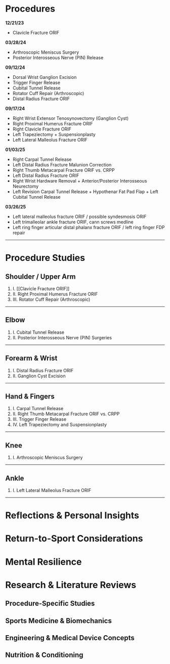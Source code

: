 # Procedures

**12/21/23**  
- Clavicle Fracture ORIF

**03/28/24**  
- Arthroscopic Meniscus Surgery  
- Posterior Interosseous Nerve (PIN) Release

**09/12/24**  
- Dorsal Wrist Ganglion Excision  
- Trigger Finger Release  
- Cubital Tunnel Release  
- Rotator Cuff Repair (Arthroscopic)  
- Distal Radius Fracture ORIF

**09/17/24**  
- Right Wrist Extensor Tenosynovectomy (Ganglion Cyst)  
- Right Proximal Humerus Fracture ORIF  
- Right Clavicle Fracture ORIF  
- Left Trapeziectomy + Suspensionplasty  
- Left Lateral Malleolus Fracture ORIF

**01/03/25**  
- Right Carpal Tunnel Release  
- Left Distal Radius Fracture Malunion Correction  
- Right Thumb Metacarpal Fracture ORIF vs. CRPP  
- Left Distal Radius Fracture ORIF  
- Right Wrist Hardware Removal + Anterior/Posterior Interosseous Neurectomy  
- Left Revision Carpal Tunnel Release + Hypothenar Fat Pad Flap + Left Cubital Tunnel Release

**03/26/25**  
- Left lateral malleolus fracture ORIF / possible syndesmosis ORIF  
- Left trimalleolar ankle fracture ORIF, cann screws medline  
- Left ring finger articular distal phalanx fracture ORIF / left ring finger FDP repair  

---

# Procedure Studies

## Shoulder / Upper Arm

1. I. [[Clavicle Fracture ORIF]]
2. II. Right Proximal Humerus Fracture ORIF  
3. III. Rotator Cuff Repair (Arthroscopic)

---

## Elbow

1. I. Cubital Tunnel Release  
2. II. Posterior Interosseous Nerve (PIN) Surgeries

---

## Forearm & Wrist

1. I. Distal Radius Fracture ORIF  
2. II. Ganglion Cyst Excision

---

## Hand & Fingers

1. I. Carpal Tunnel Release  
2. II. Right Thumb Metacarpal Fracture ORIF vs. CRPP  
3. III. Trigger Finger Release  
4. IV. Left Trapeziectomy and Suspensionplasty

---

## Knee

1. I. Arthroscopic Meniscus Surgery

---

## Ankle

1. I. Left Lateral Malleolus Fracture ORIF

---

# Reflections & Personal Insights

# Return-to-Sport Considerations

# Mental Resilience

# Research & Literature Reviews

## Procedure-Specific Studies

## Sports Medicine & Biomechanics

## Engineering & Medical Device Concepts

## Nutrition & Conditioning
